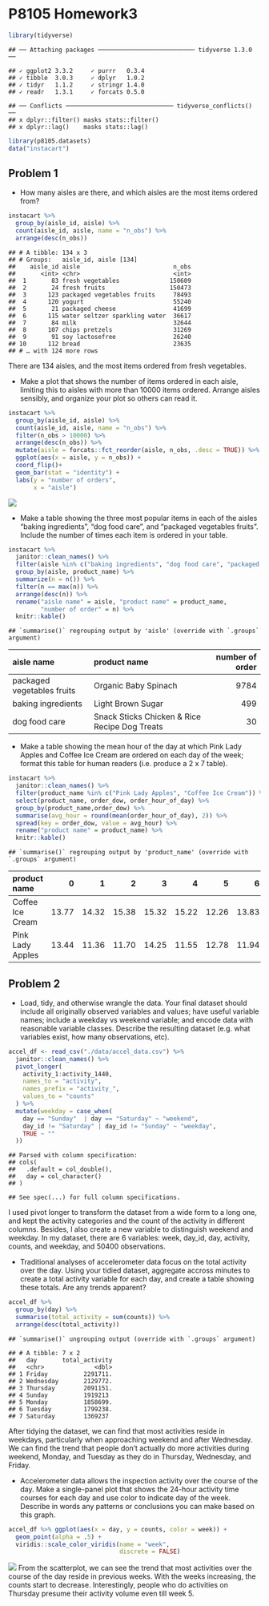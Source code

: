 P8105 Homework3
================

``` r
library(tidyverse)
```

    ## ── Attaching packages ─────────────────────────── tidyverse 1.3.0 ──

    ## ✓ ggplot2 3.3.2     ✓ purrr   0.3.4
    ## ✓ tibble  3.0.3     ✓ dplyr   1.0.2
    ## ✓ tidyr   1.1.2     ✓ stringr 1.4.0
    ## ✓ readr   1.3.1     ✓ forcats 0.5.0

    ## ── Conflicts ────────────────────────────── tidyverse_conflicts() ──
    ## x dplyr::filter() masks stats::filter()
    ## x dplyr::lag()    masks stats::lag()

``` r
library(p8105.datasets)
data("instacart")
```

## Problem 1

  - How many aisles are there, and which aisles are the most items
    ordered from?

<!-- end list -->

``` r
instacart %>% 
  group_by(aisle_id, aisle) %>% 
  count(aisle_id, aisle, name = "n_obs") %>% 
  arrange(desc(n_obs))
```

    ## # A tibble: 134 x 3
    ## # Groups:   aisle_id, aisle [134]
    ##    aisle_id aisle                          n_obs
    ##       <int> <chr>                          <int>
    ##  1       83 fresh vegetables              150609
    ##  2       24 fresh fruits                  150473
    ##  3      123 packaged vegetables fruits     78493
    ##  4      120 yogurt                         55240
    ##  5       21 packaged cheese                41699
    ##  6      115 water seltzer sparkling water  36617
    ##  7       84 milk                           32644
    ##  8      107 chips pretzels                 31269
    ##  9       91 soy lactosefree                26240
    ## 10      112 bread                          23635
    ## # … with 124 more rows

There are 134 aisles, and the most items ordered from fresh vegetables.

  - Make a plot that shows the number of items ordered in each aisle,
    limiting this to aisles with more than 10000 items ordered. Arrange
    aisles sensibly, and organize your plot so others can read it.

<!-- end list -->

``` r
instacart %>% 
  group_by(aisle_id, aisle) %>% 
  count(aisle_id, aisle, name = "n_obs") %>% 
  filter(n_obs > 10000) %>% 
  arrange(desc(n_obs)) %>% 
  mutate(aisle = forcats::fct_reorder(aisle, n_obs, .desc = TRUE)) %>% 
  ggplot(aes(x = aisle, y = n_obs)) +
  coord_flip()+
  geom_bar(stat = "identity") +
  labs(y = "number of orders",
       x = "aisle")
```

![](p8105_hw3_jck2183_files/figure-gfm/unnamed-chunk-2-1.png)<!-- -->

  - Make a table showing the three most popular items in each of the
    aisles “baking ingredients”, “dog food care”, and “packaged
    vegetables fruits”. Include the number of times each item is ordered
    in your table.

<!-- end list -->

``` r
instacart %>% 
  janitor::clean_names() %>% 
  filter(aisle %in% c("baking ingredients", "dog food care", "packaged vegetables fruits")) %>% 
  group_by(aisle, product_name) %>% 
  summarize(n = n()) %>% 
  filter(n == max(n)) %>% 
  arrange(desc(n)) %>% 
  rename("aisle name" = aisle, "product name" = product_name, 
         "number of order" = n) %>% 
  knitr::kable()
```

    ## `summarise()` regrouping output by 'aisle' (override with `.groups` argument)

| aisle name                 | product name                                  | number of order |
| :------------------------- | :-------------------------------------------- | --------------: |
| packaged vegetables fruits | Organic Baby Spinach                          |            9784 |
| baking ingredients         | Light Brown Sugar                             |             499 |
| dog food care              | Snack Sticks Chicken & Rice Recipe Dog Treats |              30 |

  - Make a table showing the mean hour of the day at which Pink Lady
    Apples and Coffee Ice Cream are ordered on each day of the week;
    format this table for human readers (i.e. produce a 2 x 7 table).

<!-- end list -->

``` r
instacart %>% 
  janitor::clean_names() %>% 
  filter(product_name %in% c("Pink Lady Apples", "Coffee Ice Cream")) %>% 
  select(product_name, order_dow, order_hour_of_day) %>% 
  group_by(product_name,order_dow) %>% 
  summarise(avg_hour = round(mean(order_hour_of_day), 2)) %>% 
  spread(key = order_dow, value = avg_hour) %>% 
  rename("product name" = product_name) %>%
  knitr::kable()
```

    ## `summarise()` regrouping output by 'product_name' (override with `.groups` argument)

| product name     |     0 |     1 |     2 |     3 |     4 |     5 |     6 |
| :--------------- | ----: | ----: | ----: | ----: | ----: | ----: | ----: |
| Coffee Ice Cream | 13.77 | 14.32 | 15.38 | 15.32 | 15.22 | 12.26 | 13.83 |
| Pink Lady Apples | 13.44 | 11.36 | 11.70 | 14.25 | 11.55 | 12.78 | 11.94 |

## Problem 2

  - Load, tidy, and otherwise wrangle the data. Your final dataset
    should include all originally observed variables and values; have
    useful variable names; include a weekday vs weekend variable; and
    encode data with reasonable variable classes. Describe the resulting
    dataset (e.g. what variables exist, how many observations, etc).

<!-- end list -->

``` r
accel_df <- read_csv("./data/accel_data.csv") %>% 
  janitor::clean_names() %>% 
  pivot_longer(
    activity_1:activity_1440,
    names_to = "activity", 
    names_prefix = "activity_", 
    values_to = "counts"
  ) %>% 
  mutate(weekday = case_when(
    day == "Sunday"  | day == "Saturday" ~ "weekend",
    day_id != "Saturday" | day_id != "Sunday" ~ "weekday",
    TRUE ~ ""
  ))
```

    ## Parsed with column specification:
    ## cols(
    ##   .default = col_double(),
    ##   day = col_character()
    ## )

    ## See spec(...) for full column specifications.

I used pivot longer to transform the dataset from a wide form to a long
one, and kept the activity categories and the count of the activity in
different columns. Besides, I also create a new variable to distinguish
weekend and weekday. In my dataset, there are 6 variables: week,
day\_id, day, activity, counts, and weekday, and 50400 observations.

  - Traditional analyses of accelerometer data focus on the total
    activity over the day. Using your tidied dataset, aggregate accross
    minutes to create a total activity variable for each day, and create
    a table showing these totals. Are any trends apparent?

<!-- end list -->

``` r
accel_df %>% 
  group_by(day) %>% 
  summarise(total_activity = sum(counts)) %>% 
  arrange(desc(total_activity))
```

    ## `summarise()` ungrouping output (override with `.groups` argument)

    ## # A tibble: 7 x 2
    ##   day       total_activity
    ##   <chr>              <dbl>
    ## 1 Friday          2291711.
    ## 2 Wednesday       2129772.
    ## 3 Thursday        2091151.
    ## 4 Sunday          1919213 
    ## 5 Monday          1858699.
    ## 6 Tuesday         1799238.
    ## 7 Saturday        1369237

After tidying the dataset, we can find that most activities reside in
weekdays, particularly when approaching weekend and after Wednesday. We
can find the trend that people don’t actually do more activities during
weekend, Monday, and Tuesday as they do in Thursday, Wednesday, and
Friday.

  - Accelerometer data allows the inspection activity over the course of
    the day. Make a single-panel plot that shows the 24-hour activity
    time courses for each day and use color to indicate day of the week.
    Describe in words any patterns or conclusions you can make based on
    this graph.

<!-- end list -->

``` r
accel_df %>% ggplot(aes(x = day, y = counts, color = week)) +
  geom_point(alpha = .5) +
  viridis::scale_color_viridis(name = "week", 
                               discrete = FALSE)
```

![](p8105_hw3_jck2183_files/figure-gfm/unnamed-chunk-7-1.png)<!-- -->
From the scatterplot, we can see the trend that most activities over the
course of the day reside in previous weeks. With the weeks increasing,
the counts start to decrease. Interestingly, people who do activities on
Thursday presume their activity volume even till week 5.
